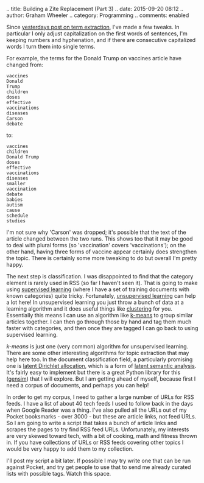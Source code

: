 .. title: Building a Zite Replacement (Part 3)
.. date: 2015-09-20 08:12
.. author: Graham Wheeler
.. category: Programming
.. comments: enabled


Since [yesterdays post on term extraction](http://www.grahamwheeler.com/posts/zite-replacement-2.html), I've made a few tweaks. In particular I only adjust capitalization on the first words of sentences, I'm keeping numbers and hyphenation, and if there are consecutive capitalized words I turn them into single terms.

For example, the terms for the Donald Trump on vaccines article have changed from:

    vaccines
    Donald
    Trump
    children
    doses
    effective
    vaccinations
    diseases
    Carson
    debate

to:

    vaccines
    children
    Donald Trump
    doses
    effective
    vaccinations
    diseases
    smaller
    vaccination
    debate
    babies
    autism
    cause
    schedule
    studies

I'm not sure why 'Carson' was dropped; it's possible that the text of the article changed between the two runs. This shows too that it may be good to deal with plural forms (so 'vaccination' covers 'vaccinations'); on the other hand, having three forms of vaccine appear certainly does strengthen the topic. There is certainly some more tweaking to do but overall I'm pretty happy.

The next step is classification. I was disappointed to find that the category element is rarely used in RSS (so far I haven't seen it). That is going to make using [supervised learning](https://en.wikipedia.org/wiki/Supervised_learning) (where I have a set of training documents with known categories) quite tricky. Fortunately, [unsupervised learning](https://en.wikipedia.org/wiki/Unsupervised_learning) can help a lot here! In unsupervised learning you just throw a bunch of data at a learning algorithm and it does useful things like [clustering](https://en.wikipedia.org/wiki/Cluster_analysis) for you. Essentially this means I can use an algorithm like [k-means](https://en.wikipedia.org/wiki/K-means_clustering) to group similar articles together. I can then go through those by hand and tag them much faster with categories, and then once they are tagged I can go back to using supervised learning.

*k-means* is just one (very common) algorithm for unsupervised learning. There are some other interesting algorithms for topic extraction that may help here too. In the document classification field, a particularly promising one is [latent Dirichlet allocation](https://en.wikipedia.org/wiki/Latent_Dirichlet_allocation),  which is a form of [latent semantic analysis](https://en.wikipedia.org/wiki/Latent_semantic_analysis). It's fairly easy to implement but there is a great Python library for this ([gensim](https://radimrehurek.com/gensim/)) that I will explore. But I am getting ahead of myself, because first I need a corpus of documents, and perhaps you can help!

In order to get my corpus, I need to gather a large number of URLs for RSS feeds. I have a list of about 40 tech feeds I used to follow back in the days when Google Reader was a thing. I've also pulled all the URLs out of my Pocket booksmarks - over 3000 - but these are article links, not feed URLs. So I am going to write a script that takes a bunch of article links and scrapes the pages to try find RSS feed URLs. Unfortunately, my interests are very skewed toward tech, with a bit of cooking, math and fitness thrown in. If you have collections of URLs or RSS feeds covering other topics I would be very happy to add them to my collection.

I'll post my script a bit later. If possible I may try write one that can be run against Pocket, and try get people to use that to send me already curated lists with possible tags. Watch this space.


